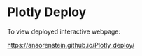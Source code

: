 # Plotly Deploy

To view deployed interactive webpage:

https://anaorenstein.github.io/Plotly_deploy/
